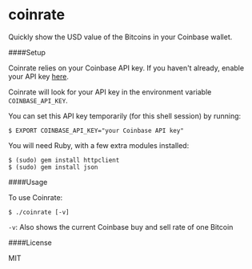 coinrate
========

Quickly show the USD value of the Bitcoins in your Coinbase wallet.


####Setup

Coinrate relies on your Coinbase API key. If you haven't already, enable your API key [here](https://coinbase.com/docs/api/authentication).   

Coinrate will look for your API key in the environment variable `COINBASE_API_KEY`.

You can set this API key temporarily (for this shell session) by running:
```
$ EXPORT COINBASE_API_KEY="your Coinbase API key"
```

You will need Ruby, with a few extra modules installed:
```
$ (sudo) gem install httpclient
$ (sudo) gem install json
```


####Usage

To use Coinrate:

```
$ ./coinrate [-v]
```

`-v`: Also shows the current Coinbase buy and sell rate of one Bitcoin

####License

MIT 
